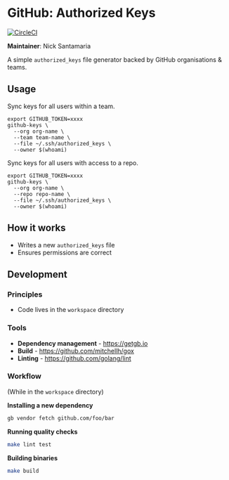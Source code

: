 GitHub: Authorized Keys
========================

[![CircleCI](https://circleci.com/gh/nicksantamaria/github-keys.svg?style=svg)](https://circleci.com/gh/nicksantamaria/github-keys)

**Maintainer**: Nick Santamaria

A simple `authorized_keys` file generator backed by GitHub organisations & teams.

## Usage

Sync keys for all users within a team.

```
export GITHUB_TOKEN=xxxx
github-keys \
  --org org-name \
  --team team-name \
  --file ~/.ssh/authorized_keys \
  --owner $(whoami)
```

Sync keys for all users with access to a repo.

```
export GITHUB_TOKEN=xxxx
github-keys \
  --org org-name \
  --repo repo-name \
  --file ~/.ssh/authorized_keys \
  --owner $(whoami)
```

## How it works

* Writes a new `authorized_keys` file
* Ensures permissions are correct

## Development

### Principles

* Code lives in the `workspace` directory

### Tools

* **Dependency management** - https://getgb.io
* **Build** - https://github.com/mitchellh/gox
* **Linting** - https://github.com/golang/lint

### Workflow

(While in the `workspace` directory)

**Installing a new dependency**

```bash
gb vendor fetch github.com/foo/bar
```

**Running quality checks**

```bash
make lint test
```

**Building binaries**

```bash
make build
```

